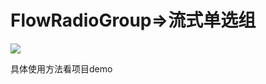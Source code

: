 # FlowRadioGroup=>流式单选组

![](https://ws1.sinaimg.cn/mw690/00677ch9gy1fuvhnecap8j309k0hlq46)

具体使用方法看项目demo